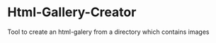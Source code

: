 Html-Gallery-Creator
====================

Tool to create an html-galery from a directory which contains images 